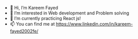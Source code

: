 - 👋 Hi, I’m Kareem Fayed
- 👀 I’m interested in Web development and Problem solving
- 🌱 I’m currently practicing React js!
- 📫 You can find me at https://www.linkedin.com/in/kareem-fayed2002fe/
